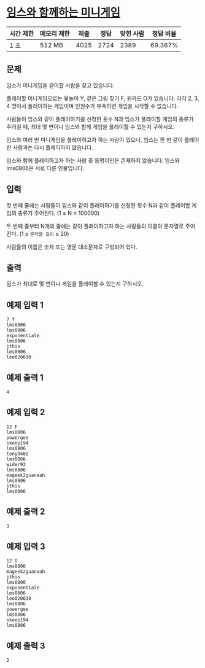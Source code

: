 # [임스와 함께하는 미니게임](https://www.acmicpc.net/problem/25757)

| 시간 제한 | 메모리 제한 | 제출 | 정답 | 맞힌 사람 | 정답 비율 |
| --- | --- | --- | --- | --- | --- |
| 1 초 | 512 MB | 4025 | 2724 | 2389 | 69.367% |

## 문제

임스가 미니게임을 같이할 사람을 찾고 있습니다.

플레이할 미니게임으로는 윷놀이 Y, 같은 그림 찾기 F, 원카드 O가 있습니다. 각각 2, 3, 4 명이서 플레이하는 게임이며 인원수가 부족하면 게임을 시작할 수 없습니다.

사람들이 임스와 같이 플레이하기를 신청한 횟수 N과 임스가 플레이할 게임의 종류가 주어질 때, 최대 몇 번이나 임스와 함께 게임을 플레이할 수 있는지 구하시오.

임스와 여러 번 미니게임을 플레이하고자 하는 사람이 있으나, 임스는 한 번 같이 플레이한 사람과는 다시 플레이하지 않습니다.

임스와 함께 플레이하고자 하는 사람 중 동명이인은 존재하지 않습니다. 임스와 lms0806은 서로 다른 인물입니다.

## 입력

첫 번째 줄에는 사람들이 임스와 같이 플레이하기를 신청한 횟수 N과 같이 플레이할 게임의 종류가 주어진다. (1 ≤ N ≤ 100000)

두 번째 줄부터 N개의 줄에는 같이 플레이하고자 하는 사람들의 이름이 문자열로 주어진다. (1 ≤ `문자열 길이` ≤ 20)

사람들의 이름은 숫자 또는 영문 대소문자로 구성되어 있다.

## 출력

임스가 최대로 몇 번이나 게임을 플레이할 수 있는지 구하시오.

## 예제 입력 1

```
7 Y
lms0806
lms0806
exponentiale
lms0806
jthis
lms0806
leo020630

```

## 예제 출력 1

```
4

```

## 예제 입력 2

```
12 F
lms0806
powergee
skeep194
lms0806
tony9402
lms0806
wider93
lms0806
mageek2guanaah
lms0806
jthis
lms0806

```

## 예제 출력 2

```
3

```

## 예제 입력 3

```
12 O
lms0806
mageek2guanaah
jthis
lms0806
exponentiale
lms0806
leo020630
lms0806
powergee
lms0806
skeep194
lms0806

```

## 예제 출력 3

```
2
```
